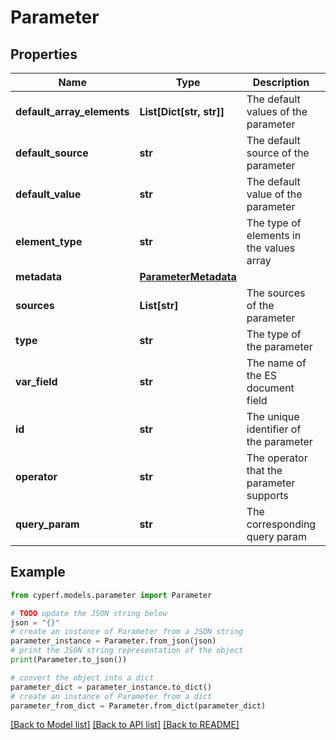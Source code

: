 # Parameter


## Properties

Name | Type | Description | Notes
------------ | ------------- | ------------- | -------------
**default_array_elements** | **List[Dict[str, str]]** | The default values of the parameter | [optional] 
**default_source** | **str** | The default source of the parameter | [optional] 
**default_value** | **str** | The default value of the parameter | [optional] 
**element_type** | **str** | The type of elements in the values array | [optional] 
**metadata** | [**ParameterMetadata**](ParameterMetadata.md) |  | [optional] 
**sources** | **List[str]** | The sources of the parameter | [optional] 
**type** | **str** | The type of the parameter | [optional] 
**var_field** | **str** | The name of the ES document field | [optional] 
**id** | **str** | The unique identifier of the parameter | [optional] [readonly] 
**operator** | **str** | The operator that the parameter supports | [optional] 
**query_param** | **str** | The corresponding query param | [optional] 

## Example

```python
from cyperf.models.parameter import Parameter

# TODO update the JSON string below
json = "{}"
# create an instance of Parameter from a JSON string
parameter_instance = Parameter.from_json(json)
# print the JSON string representation of the object
print(Parameter.to_json())

# convert the object into a dict
parameter_dict = parameter_instance.to_dict()
# create an instance of Parameter from a dict
parameter_from_dict = Parameter.from_dict(parameter_dict)
```
[[Back to Model list]](../README.md#documentation-for-models) [[Back to API list]](../README.md#documentation-for-api-endpoints) [[Back to README]](../README.md)


